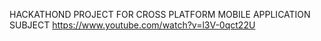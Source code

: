 
HACKATHOND PROJECT FOR CROSS PLATFORM MOBILE APPLICATION SUBJECT
https://www.youtube.com/watch?v=l3V-0qct22U
